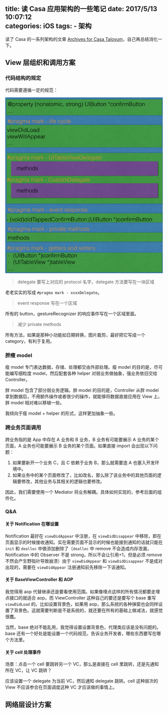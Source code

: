 title: 读 Casa 应用架构的一些笔记
date: 2017/5/13 10:07:12  
categories: iOS
tags:
	- 架构
---

读了 Casa 的一系列架构的文章 [Archives for Casa Taloyum](https://casatwy.com/archives.html)，自己再总结消化一下。

<!--more-->

## View 层组织和调用方案

### 代码结构的规定

代码需要遵循一定的规范：

![](https://github.com/zhang759740844/MyImgs/blob/master/MyBlog/casa_1.png?raw=true)

> delegate 要写上对应的 protocol 名字，delegate 方法要写在一块区域

老老实实的写成 `#pragma mark - xxxxDelegate`。

> event response 写在一个区域

所有的 button，gestureRecognizer 的响应事件写在一个区域里面。

> 减少 private methods

所有方法，如果是那种小功能如日期转换，图片裁剪，最好把它写成一个 category，有利于复用。



### 胖瘦 model

瘦 model 专门表达数据，存储、处理都交由外部处理。瘦 model 的目的是，尽可能编写细粒度 model，然后配套各种 helper 对弱业务做抽象，强业务依旧交给 Controller。

胖 model 包含了部分弱业务逻辑。胖 model 的目的是，Controller 从胖 model 拿到数据后，不用额外操作或者很少的操作，就能够将数据直接应用在 View 上。胖 model 相对难以移植一些。

我倾向于瘦 model + helper 的形式，这样更加抽象一些。



### 跨业务页面调用

跨业务指的是 App 中存在 A 业务和 B 业务，B 业务有可能要展示 A 业务的某个页面，A 业务也可能要展示 B 业务的某个页面。如果直接 import 会出现以下问题：

1. 如果要新开一个业务 C，且 C 依赖于业务 B，那么就需要连 A 也塞入开发环境中。
2. 如果业务中的某个页面修改了，比如改名，那么除了该业务中的其他页面的逻辑要修改，其他业务与其相关的逻辑也要修改。

因此，我们需要使用一个 Mediator 将业务解耦。具体如何实现的，参考后面的组件化。



### Q&A

#### 关于 Notification 在哪设置

Notification 最好在 `viewDidAppear` 中注册，在 `viewDidDisappear` 中移除，即在页面显示的时候接收通知。实在需要页面不显示的时候也能接到通知的话就只能在 `init` 和 `dealloc` 中做添加删除了（`dealloc` 中 remove 不会造成内存泄漏，Notification 中的 Observer 不是 strong，所以不会让引用+1，但是必须 remove 不然会产生野指针导致崩溃）由于 `viewDidAppear` 和 `viewDidDisappear` 不是成对出现的，需要在 `viewDidAppear` 注册通知前先移除一下该通知。

#### 关于 BaseViewController 和 AOP

我觉得用 aop 代替继承还是要看使用范围。如果像埋点这样的所有情况都要走埋点接口的就适合 aop，而 ViewController 这种自己的要还是要写个 base 重写 `viewDidLoad` 的。比如设置背景色，如果用 aop，那么系统的各种弹窗也会同样设置了背景色。这就需要判断是不是系统的，就还要在所有的基础上做减法，就感觉很蠢。

当然，base 绝对不能乱用，我觉得设置设置背景色，代理类应该是没有问题的。base 还有一个好处是能设置一个代码规范，告诉业务开发者，哪些东西要写在哪个方法里。

####  关于 cell 处理事件

场景：点击一个 cell 要跳转另一个 VC，那么是直接在 cell 里跳转，还是先通知所在 VC，让 VC 跳转？

应该设置一个 delegate 为当前 VC，然后通知 delegate 跳转。cell 这种层次的 View 不应该参合在页面调度这种 VC 才应该做的事情上。



## 网络层设计方案











